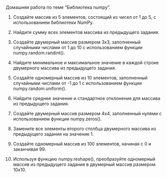 Домашняя работа по теме “Библиотека numpy”.

1. Создайте массив из 5 элементов, состоящий из чисел от 1 до 5, с использованием библиотеки NumPy.

2. Найдите сумму всех элементов массива из предыдущего задания.

3. Создайте двумерный массив размером 3x3, заполненный случайными числами от 1 до 10 с использованием функции numpy.random.randint().

4. Найдите минимальное и максимальное значение в каждой строке двумерного массива из предыдущего задания.

5. Создайте одномерный массив из 10 элементов, заполненный случайными числами от -1 до 1 с использованием функции numpy.random.uniform().

6. Найдите среднее значение и стандартное отклонение для массива из предыдущего задания.

7. Создайте двумерный массив размером 4x4, заполненный нулями с использованием функции numpy.zeros().

8. Замените все элементы второго столбца двумерного массива из предыдущего задания на значение 1.

9. Создайте одномерный массив из 100 элементов, начиная с 0 и заканчивая 99.

10. Используя функцию numpy.reshape(), преобразуйте одномерный массив из предыдущего задания в двумерный массив размером 10x10.
